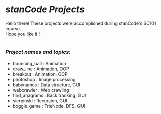 #  *stanCode Projects* 
Hello there! These projects were accomplished during stanCode's SC101 course.\
Hope you like it !
#
###  *Project names and topics:* 
* bouncing_ball : Animation
* draw_line :     Animation, OOP
* breakout :      Animation, OOP
* photoshop :     Image processing
* babynames :     Data structure, GUI
* webcrawler :    Web crawling
* find_anagrams : Back tracking, GUI
* sierpinski :    Recursion, GUI
* boggle_game :   TrieNode, DFS, GUI
